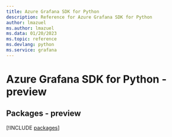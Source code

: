 ```yaml
---
title: Azure Grafana SDK for Python
description: Reference for Azure Grafana SDK for Python
author: lmazuel
ms.author: lmazuel
ms.data: 01/20/2023
ms.topic: reference
ms.devlang: python
ms.service: grafana
---
```

# Azure Grafana SDK for Python - preview
## Packages - preview
[!INCLUDE [packages](grafana-index.md)]
